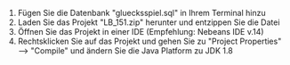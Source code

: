 1. Fügen Sie die Datenbank "gluecksspiel.sql" in Ihrem Terminal hinzu
2. Laden Sie das Projekt "LB_151.zip" herunter und entzippen Sie die Datei
3. Öffnen Sie das Projekt in einer IDE (Empfehlung: Nebeans IDE v.14)
4. Rechtsklicken Sie auf das Projekt und gehen Sie zu "Project Properties" --> "Compile" und ändern Sie die Java Platform zu JDK 1.8
